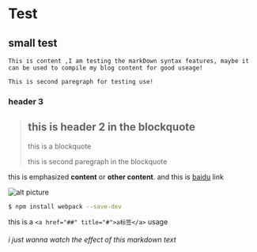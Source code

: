 # Test
## small test

	This is content ,I am testing the markDown syntax features, maybe it can be used to compile my blog content for good useage!

	This is second paregraph for testing use!

### header 3

> ## this is header 2 in the blockquote
> this is a blockquote
>
>this is second paregraph in the blockquote

this is emphasized **content** or __other content__.
and this is [baidu](http://www.baidu.com "this is title") link

![alt picture](/*/*.png "this is title")

``` bash 
$ npm install webpack --save-dev

```
this is a `<a href="##" title="#">a标签</a>` usage

###### i just wanna watch the effect of this markdown text

